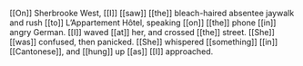 [[On]] Sherbrooke West, [[I]] [[saw]] [[the]] bleach-haired absentee jaywalk and rush [[to]] L’Appartement Hôtel, speaking [[on]] [[the]] phone [[in]] angry German. [[I]] waved [[at]] her, and crossed [[the]] street. [[She]] [[was]] confused, then panicked. [[She]] whispered [[something]] [[in]] [[Cantonese]], and [[hung]] up [[as]] [[I]] approached. 